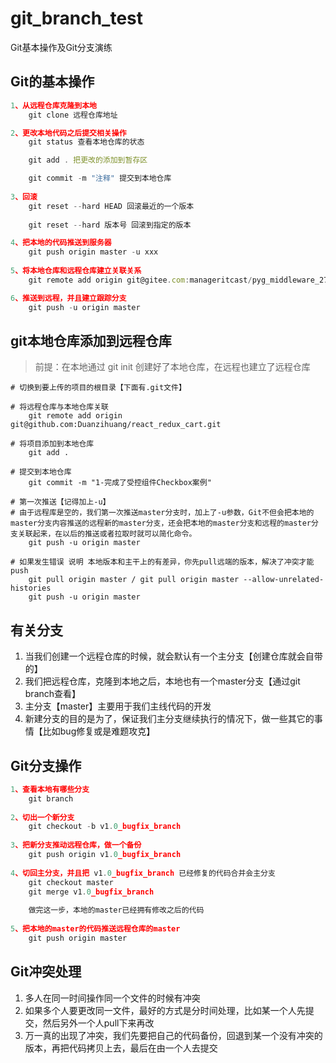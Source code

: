 # git_branch_test

Git基本操作及Git分支演练

## Git的基本操作

```javascript
1、从远程仓库克隆到本地
	git clone 远程仓库地址

2、更改本地代码之后提交相关操作
	git status 查看本地仓库的状态

	git add . 把更改的添加到暂存区

	git commit -m "注释" 提交到本地仓库
    
3、回滚
	git reset --hard HEAD 回滚最近的一个版本
    
    git reset --hard 版本号 回滚到指定的版本

4、把本地的代码推送到服务器
	git push origin master -u xxx
    
5、将本地仓库和远程仓库建立关联关系
	git remote add origin git@gitee.com:manageritcast/pyg_middleware_27.git

6、推送到远程，并且建立跟踪分支
	git push -u origin master
```

## git本地仓库添加到远程仓库

> 前提：在本地通过 git init 创建好了本地仓库，在远程也建立了远程仓库

```
# 切换到要上传的项目的根目录【下面有.git文件】

# 将远程仓库与本地仓库关联
	git remote add origin git@github.com:Duanzihuang/react_redux_cart.git

# 将项目添加到本地仓库
	git add .

# 提交到本地仓库
	git commit -m "1-完成了受控组件Checkbox案例"
	
# 第一次推送【记得加上-u】
# 由于远程库是空的，我们第一次推送master分支时，加上了-u参数，Git不但会把本地的master分支内容推送的远程新的master分支，还会把本地的master分支和远程的master分支关联起来，在以后的推送或者拉取时就可以简化命令。
	git push -u origin master
	
# 如果发生错误 说明 本地版本和主干上的有差异，你先pull远端的版本，解决了冲突才能push
	git pull origin master / git pull origin master --allow-unrelated-histories
	git push -u origin master
```



## 有关分支

1. 当我们创建一个远程仓库的时候，就会默认有一个主分支【创建仓库就会自带的】
2. 我们把远程仓库，克隆到本地之后，本地也有一个master分支【通过git branch查看】
3. 主分支【master】主要用于我们主线代码的开发
4. 新建分支的目的是为了，保证我们主分支继续执行的情况下，做一些其它的事情【比如bug修复或是难题攻克】


## Git分支操作
```javascript
1、查看本地有哪些分支
    git branch
    
2、切出一个新分支
	git checkout -b v1.0_bugfix_branch
    
3、把新分支推动远程仓库，做一个备份
	git push origin v1.0_bugfix_branch
    
4、切回主分支，并且把 v1.0_bugfix_branch 已经修复的代码合并会主分支
	git checkout master
	git merge v1.0_bugfix_branch
    
	做完这一步，本地的master已经拥有修改之后的代码
    
5、把本地的master的代码推送远程仓库的master
	git push origin master

```

## Git冲突处理

1. 多人在同一时间操作同一个文件的时候有冲突
2. 如果多个人要更改同一文件，最好的方式是分时间处理，比如某一个人先提交，然后另外一个人pull下来再改
3. 万一真的出现了冲突，我们先要把自己的代码备份，回退到某一个没有冲突的版本，再把代码拷贝上去，最后在由一个人去提交